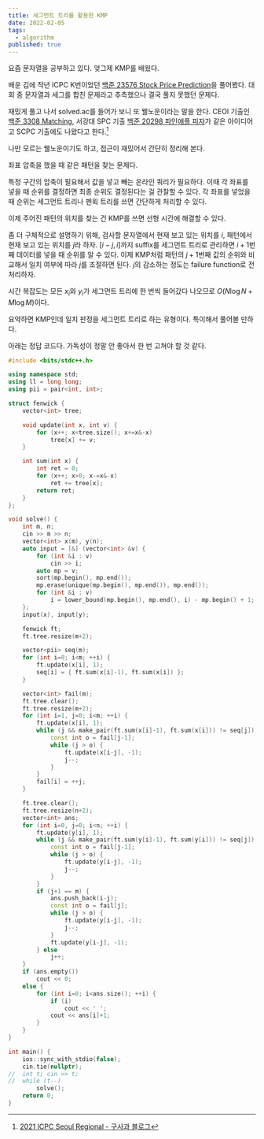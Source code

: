 ```yaml
---
title: 세그먼트 트리를 활용한 KMP
date: 2022-02-05
tags:
  - algorithm
published: true
---
```


요즘 문자열을 공부하고 있다. 엊그제 KMP를 배웠다.

배운 김에 작년 ICPC K번이었던 [백준 23576 Stock Price Prediction](https://www.acmicpc.net/problem/23576)을 풀어봤다. 대회 중 문자열과 세그를 합친 문제라고 추측했으나 결국 풀지 못했던 문제다.

재밌게 풀고 나서 solved.ac를 들어가 보니 또 웰노운이라는 말을 한다. CEOI 기출인 [백준 3308 Matching](https://www.acmicpc.net/problem/3308), 서강대 SPC 기출 [백준 20298 파인애플 피자](https://www.acmicpc.net/problem/20298)가 같은 아이디어고 SCPC 기출에도 나왔다고 한다.[^1]

[^1]: [2021 ICPC Seoul Regional - 구사과 블로그](https://koosaga.com/284)

나만 모르는 웰노운이기도 하고, 접근이 재밌어서 간단히 정리해 본다.

좌표 압축을 했을 때 같은 패턴을 찾는 문제다.

특정 구간의 압축이 필요해서 값을 넣고 빼는 온라인 쿼리가 필요하다. 이때 각 좌표를 넣을 때 순위를 결정하면 최종 순위도 결정된다는 걸 관찰할 수 있다. 각 좌표를 넣었을 때 순위는 세그먼트 트리나 펜윅 트리를 쓰면 간단하게 처리할 수 있다.

이제 주어진 패턴의 위치를 찾는 건 KMP를 쓰면 선형 시간에 해결할 수 있다.

좀 더 구체적으로 설명하기 위해, 검사할 문자열에서 현재 보고 있는 위치를 $i$, 패턴에서 현재 보고 있는 위치를 $j$라 하자. $[i-j, i]$까지 suffix를 세그먼트 트리로 관리하면 $i+1$번째 데이터를 넣을 때 순위를 알 수 있다. 이제 KMP처럼 패턴의 $j+1$번째 값의 순위와 비교해서 일치 여부에 따라 $j$를 조절하면 된다. $j$의 감소하는 정도는 failure function로 전처리하자.

시간 복잡도는 모든 $x_i$와 $y_i$가 세그먼트 트리에 한 번씩 들어갔다 나오므로 $O(N\log{N} + M\log{M})$이다.

요약하면 KMP인데 일치 판정을 세그먼트 트리로 하는 유형이다. 특이해서 풀어볼 만하다.

아래는 정답 코드다. 가독성이 정말 안 좋아서 한 번 고쳐야 할 것 같다.

```cpp
#include <bits/stdc++.h>

using namespace std;
using ll = long long;
using pii = pair<int, int>;

struct fenwick {
	vector<int> tree;

	void update(int x, int v) {
		for (x++; x<tree.size(); x+=x&-x)
			tree[x] += v;
	}

	int sum(int x) {
		int ret = 0;
		for (x++; x>0; x-=x&-x)
			ret += tree[x];
		return ret;
	}
};

void solve() {
	int m, n;
	cin >> m >> n;
	vector<int> x(m), y(n);
	auto input = [&] (vector<int> &v) {
		for (int &i : v)
			cin >> i;
		auto mp = v;
		sort(mp.begin(), mp.end());
		mp.erase(unique(mp.begin(), mp.end()), mp.end());
		for (int &i : v)
			i = lower_bound(mp.begin(), mp.end(), i) - mp.begin() + 1;
	};
	input(x), input(y);

	fenwick ft;
	ft.tree.resize(m+2);

	vector<pii> seq(m);
	for (int i=0; i<m; ++i) {
		ft.update(x[i], 1);
		seq[i] = { ft.sum(x[i]-1), ft.sum(x[i]) };
	}

	vector<int> fail(m);
	ft.tree.clear();
	ft.tree.resize(m+2);
	for (int i=1, j=0; i<m; ++i) {
		ft.update(x[i], 1);
		while (j && make_pair(ft.sum(x[i]-1), ft.sum(x[i])) != seq[j]) {
			const int o = fail[j-1];
			while (j > o) {
				ft.update(x[i-j], -1);
				j--;
			}
		}
		fail[i] = ++j;
	}

	ft.tree.clear();
	ft.tree.resize(n+2);
	vector<int> ans;
	for (int i=0, j=0; i<n; ++i) {
		ft.update(y[i], 1);
		while (j && make_pair(ft.sum(y[i]-1), ft.sum(y[i])) != seq[j]) {
			const int o = fail[j-1];
			while (j > o) {
				ft.update(y[i-j], -1);
				j--;
			}
		}
		if (j+1 == m) {
			ans.push_back(i-j);
			const int o = fail[j];
			while (j > o) {
				ft.update(y[i-j], -1);
				j--;
			}
			ft.update(y[i-j], -1);
		} else
			j++;
	}
	if (ans.empty())
		cout << 0;
	else {
		for (int i=0; i<ans.size(); ++i) {
			if (i)
				cout << ' ';
			cout << ans[i]+1;
		}
	}
}

int main() {
	ios::sync_with_stdio(false);
	cin.tie(nullptr);
//	int t; cin >> t;
//	while (t--)
		solve();
	return 0;
}
```
